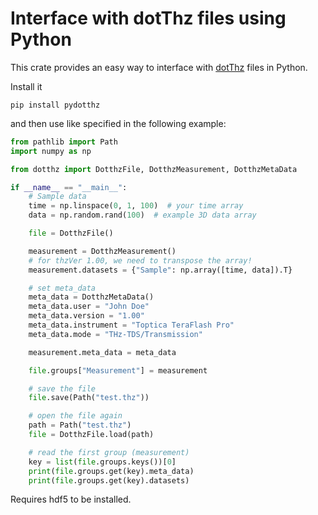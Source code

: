 # Interface with dotThz files using Python

This crate provides an easy way to interface with [dotThz](https://github.com/dotTHzTAG) files in Python.

Install it

```shell
pip install pydotthz
```

and then use like specified in the following example:

```python
from pathlib import Path
import numpy as np

from dotthz import DotthzFile, DotthzMeasurement, DotthzMetaData

if __name__ == "__main__":
    # Sample data
    time = np.linspace(0, 1, 100)  # your time array
    data = np.random.rand(100)  # example 3D data array

    file = DotthzFile()

    measurement = DotthzMeasurement()
    # for thzVer 1.00, we need to transpose the array!
    measurement.datasets = {"Sample": np.array([time, data]).T}

    # set meta_data
    meta_data = DotthzMetaData()
    meta_data.user = "John Doe"
    meta_data.version = "1.00"
    meta_data.instrument = "Toptica TeraFlash Pro"
    meta_data.mode = "THz-TDS/Transmission"

    measurement.meta_data = meta_data

    file.groups["Measurement"] = measurement

    # save the file
    file.save(Path("test.thz"))

    # open the file again
    path = Path("test.thz")
    file = DotthzFile.load(path)

    # read the first group (measurement)
    key = list(file.groups.keys())[0]
    print(file.groups.get(key).meta_data)
    print(file.groups.get(key).datasets)

```
Requires hdf5 to be installed.
